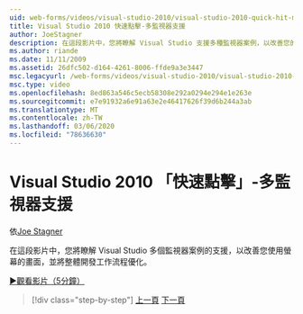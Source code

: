 ```yaml
---
uid: web-forms/videos/visual-studio-2010/visual-studio-2010-quick-hit-multi-monitor-support
title: Visual Studio 2010 快速點擊-多監視器支援
author: JoeStagner
description: 在這段影片中，您將瞭解 Visual Studio 支援多種監視器案例，以改善您的螢幕畫面使用，並將整體功能優化 。
ms.author: riande
ms.date: 11/11/2009
ms.assetid: 26dfc502-d164-4261-8006-ffde9a3e3447
msc.legacyurl: /web-forms/videos/visual-studio-2010/visual-studio-2010-quick-hit-multi-monitor-support
msc.type: video
ms.openlocfilehash: 8ed863a546c5ecb58308e292a0294e294e1e263e
ms.sourcegitcommit: e7e91932a6e91a63e2e46417626f39d6b244a3ab
ms.translationtype: MT
ms.contentlocale: zh-TW
ms.lasthandoff: 03/06/2020
ms.locfileid: "78636630"
---
```

# <a name="visual-studio-2010-quick-hit---multi-monitor-support"></a>Visual Studio 2010 「快速點擊」-多監視器支援

依[Joe Stagner](https://github.com/JoeStagner)

在這段影片中，您將瞭解 Visual Studio 多個監視器案例的支援，以改善您使用螢幕的畫面，並將整體開發工作流程優化。 

[&#9654;觀看影片（5分鐘）](https://channel9.msdn.com/Blogs/ASP-NET-Site-Videos/visual-studio-2010-quick-hit-multi-monitor-support)

> [!div class="step-by-step"]
> [上一頁](visual-studio-2010-quick-hit-intellisense-smart-lists.md)
> [下一頁](visual-studio-2010-quick-hit-new-web-project-template.md)
